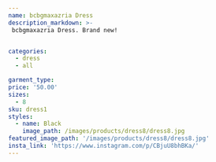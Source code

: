 ```yaml
---
name: bcbgmaxazria Dress
description_markdown: >-
 bcbgmaxazria Dress. Brand new!


categories:
  - dress
  - all

garment_type:
price: '50.00'
sizes:
  - 8
sku: dress1
styles:
  - name: Black
    image_path: /images/products/dress8/dress8.jpg
featured_image_path: '/images/products/dress8/dress8.jpg'
insta_link: 'https://www.instagram.com/p/CBjuU8bhBKa/'
---
```


